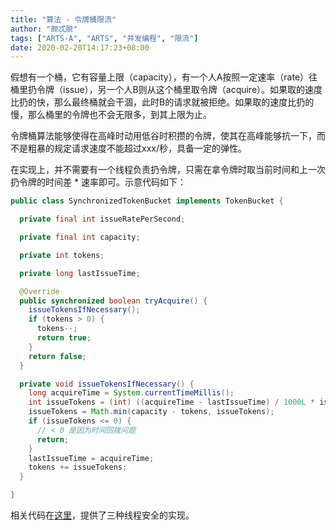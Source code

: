 ```yaml
---
title: "算法 - 令牌桶限流"
author: "颇忒脱"
tags: ["ARTS-A", "ARTS", "并发编程", "限流"]
date: 2020-02-20T14:17:23+08:00
---
```


<!--more-->

假想有一个桶，它有容量上限（capacity），有一个人A按照一定速率（rate）往桶里扔令牌（issue），另一个人B则从这个桶里取令牌（acquire）。如果取的速度比扔的快，那么最终桶就会干涸，此时B的请求就被拒绝。如果取的速度比扔的慢，那么桶里的令牌也不会无限多，到其上限为止。

令牌桶算法能够使得在高峰时动用低谷时积攒的令牌，使其在高峰能够抗一下，而不是粗暴的规定请求速度不能超过xxx/秒，具备一定的弹性。

在实现上，并不需要有一个线程负责扔令牌，只需在拿令牌时取当前时间和上一次扔令牌的时间差 * 速率即可。示意代码如下：

```java
public class SynchronizedTokenBucket implements TokenBucket {

  private final int issueRatePerSecond;

  private final int capacity;

  private int tokens;

  private long lastIssueTime;

  @Override
  public synchronized boolean tryAcquire() {
    issueTokensIfNecessary();
    if (tokens > 0) {
      tokens--;
      return true;
    }
    return false;
  }

  private void issueTokensIfNecessary() {
    long acquireTime = System.currentTimeMillis();
    int issueTokens = (int) ((acquireTime - lastIssueTime) / 1000L * issueRatePerSecond);
    issueTokens = Math.min(capacity - tokens, issueTokens);
    if (issueTokens <= 0) {
      // < 0 是因为时间回拨问题
      return;
    }
    lastIssueTime = acquireTime;
    tokens += issueTokens;
  }

}
```

相关代码在[这里][1]，提供了三种线程安全的实现。



[1]: https://github.com/chanjarster/code-snippets/tree/master/token-bucket